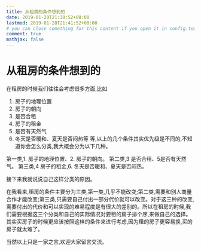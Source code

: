 ```yaml
---
title: 从租房的条件想到的
date: 2019-01-20T21:38:52+08:00
lastmod: 2019-01-28T21:41:52+08:00
# you can close something for this content if you open it in config.toml.
comment: true
mathjax: false
---
```


# 从租房的条件想到的

在租房的时候我们往往会考虑很多方面,比如
1. 房子的地理位置
2. 房子的朝向
3. 是否合租
4. 房子的租金
5. 是否有天然气
6. 冬天是否暖和、夏天是否闷热等
等,以上的几个条件其实优先级是不同的,不知道你会怎么分类,我大概会分为以下几种。

第一类,1. 房子的地理位置、2. 房子的朝向。
第二类,3 是否合租、5是否有天然气。
第三类,4 房子的租金,6. 冬天是否暖和、夏天是否闷热。

接下来我就说说自己这样分类的原因。

在我看来,租房的条件主要分为三类,第一类,几乎不能改变;第二类,需要和别人商量合作才能改变;第三类,只需要自己付出一部分代价就可以改变。对于这三种的改变,需要付出的代价和可以实现的难易程度是有很大的差别的。所以在租房的时候,我们需要根据这三个分类和自己的实际情况对要租的房子排个序,来做自己的选择。其实买房子的时候更应该按照这样的条件来进行考虑,因为租的房子更容易换,买的房子就太难了。


当然以上只是一家之言,欢迎大家留言交流。